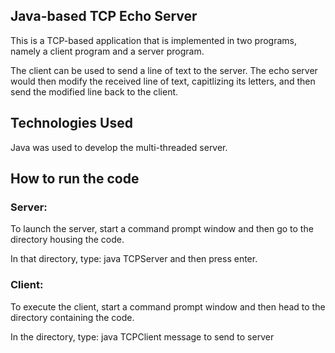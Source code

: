 ## Java-based TCP Echo Server

This is a TCP-based application that is implemented in two programs, namely a client program and a server program.

The client can be used to send a line of text to the server. The echo server would then modify the received line of text, capitlizing its letters, and then send the modified line back to the client.

## Technologies Used

Java was used to develop the multi-threaded server.

## How to run the code

### Server:

To launch the server, start a command prompt window and then go to the directory housing the code.

In that directory, type: java TCPServer and then press enter.

### Client:

To execute the client, start a command prompt window and then head to the directory containing the code.

In the directory, type:
java TCPClient message to send to server
